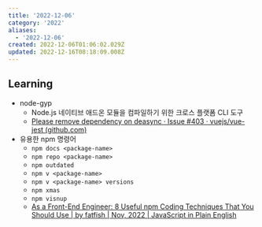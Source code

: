 ```yaml
---
title: '2022-12-06'
category: '2022'
aliases:
  - '2022-12-06'
created: 2022-12-06T01:06:02.029Z
updated: 2022-12-16T08:18:09.008Z
---
```


## Learning

- node-gyp
  - Node.js 네이티브 애드온 모듈을 컴파일하기 위한 크로스 플랫폼 CLI 도구
  - [Please remove dependency on deasync · Issue #403 · vuejs/vue-jest (github.com)](https://github.com/vuejs/vue-jest/issues/403)
- 유용한 npm 명령어
  - `npm docs <package-name>`
  - `npm repo <package-name>`
  - `npm outdated`
  - `npm v <package-name>`
  - `npm v <package-name> versions`
  - `npm xmas`
  - `npm visnup`
  - [As a Front-End Engineer: 8 Useful npm Coding Techniques That You Should Use | by fatfish | Nov, 2022 | JavaScript in Plain English](https://javascript.plainenglish.io/as-a-front-end-engineer-8-useful-npm-coding-techniques-that-you-should-use-bc30b8503ba4)
